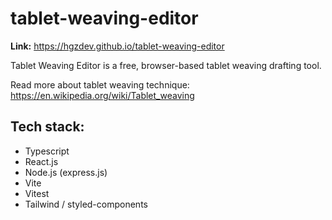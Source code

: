 # tablet-weaving-editor

**Link:** https://hgzdev.github.io/tablet-weaving-editor

Tablet Weaving Editor is a free, browser-based tablet weaving drafting tool.

Read more about tablet weaving technique: https://en.wikipedia.org/wiki/Tablet_weaving

## Tech stack:

- Typescript
- React.js
- Node.js (express.js)
- Vite
- Vitest
- Tailwind / styled-components

